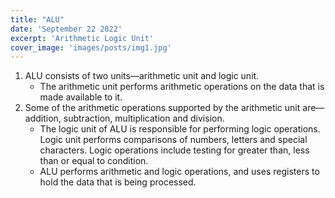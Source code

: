 ```yaml
---
title: "ALU"
date: 'September 22 2022'
excerpt: 'Arithmetic Logic Unit'
cover_image: 'images/posts/img1.jpg'
---
```


1. ALU consists of two units—arithmetic unit and logic unit.
    - The arithmetic unit performs arithmetic operations on the data that is made available to it.
2. Some of the arithmetic operations supported by the arithmetic unit are—addition, subtraction, multiplication and division.
    - The logic unit of ALU is responsible for performing logic operations. Logic unit performs comparisons of numbers, letters and special characters. Logic operations include testing for greater than, less than or equal to condition.
    - ALU performs arithmetic and logic operations, and uses registers to hold the data that is being processed.
